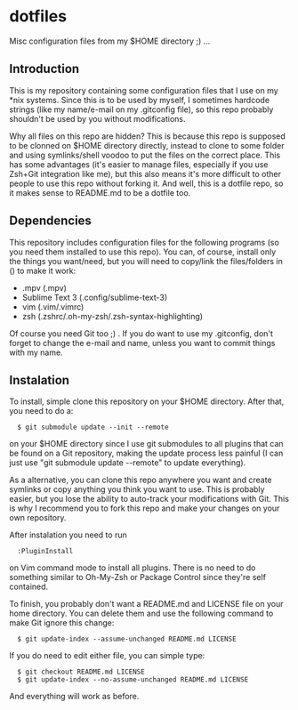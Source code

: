 # dotfiles
 
Misc configuration files from my $HOME directory ;) ...

## Introduction

This is my repository containing some configuration files that I use on my *nix
systems. Since this is to be used by myself, I sometimes hardcode strings (like
my name/e-mail on my .gitconfig file), so this repo probably shouldn't be used
by you without modifications.
 
Why all files on this repo are hidden? This is because this repo is supposed
to be clonned on $HOME directory directly, instead to clone to some folder and
using symlinks/shell voodoo to put the files on the correct place. This has
some advantages (it's easier to manage files, especially if you use Zsh+Git
integration like me), but this also means it's more difficult to other people
to use this repo without forking it. And well, this is a dotfile repo, so it
makes sense to README.md to be a dotfile too.

## Dependencies

This repository includes configuration files for the following programs (so
you need them installed to use this repo). You can, of course, install only
the things you want/need, but you will need to copy/link the files/folders in
() to make it work:

  * .mpv (.mpv)
  * Sublime Text 3 (.config/sublime-text-3)
  * vim (.vim/.vimrc)
  * zsh (.zshrc/.oh-my-zsh/.zsh-syntax-highlighting)

Of course you need Git too ;) . If you do want to use my .gitconfig, don't
forget to change the e-mail and name, unless you want to commit things with my
name.

## Instalation
 
To install, simple clone this repository on your $HOME directory. After that,
you need to do a:

```
  $ git submodule update --init --remote
```

on your $HOME directory since I use git submodules to all plugins that can be
found on a Git repository, making the update process less painful (I can just
use "git submodule update --remote" to update everything). 

As a alternative, you can clone this repo anywhere you want and create symlinks
or copy anything you think you want to use. This is probably easier, but you
lose the ability to auto-track your modifications with Git. This is why I
recommend you to fork this repo and make your changes on your own repository.

After instalation you need to run 

```
  :PluginInstall
```

on Vim command mode to install all plugins. There is no need to do something
similar to Oh-My-Zsh or Package Control since they're self contained.

To finish, you probably don't want a README.md and LICENSE file on your home
directory. You can delete them and use the following command to make Git ignore
this change:

```
  $ git update-index --assume-unchanged README.md LICENSE
```

If you do need to edit either file, you can simple type:

```
  $ git checkout README.md LICENSE
  $ git update-index --no-assume-unchanged README.md LICENSE
```

And everything will work as before.
